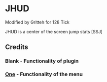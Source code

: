 # JHUD

Modified by Gritteh for 128 Tick

JHUD is a center of the screen jump stats [SSJ]

## Credits
### Blank - Functionality of plugin
### [One](https://steamcommunity.com/id/One/) - Functionality of the menu
